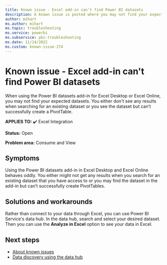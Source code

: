 ```yaml
---
title: Known issue - Excel add-in can't find Power BI datasets
description: A known issue is posted where you may not find your expected datasets hen using the Power BI datasets add-in for Excel Desktop or Excel Online
author: mihart
ms.author: mihart
ms.topic: troubleshooting  
ms.service: powerbi
ms.subservice: pbi-troubleshooting
ms.date: 11/14/2022
ms.custom: known-issue-274
---
```


# Known issue - Excel add-in can't find Power BI datasets

When using the Power BI datasets add-in for Excel Desktop or Excel Online, you may not find your expected datasets. You either don't see any results when searching for an existing dataset or you see the dataset but can’t successfully create a PivotTable.

**APPLIES TO:** ✔️ Excel Integration

**Status:** Open

**Problem area:** Consume and View

## Symptoms

Using the Power BI datasets add-in in Excel Desktop and Excel Online behaves oddly. You either might not get any results when you search for an existing dataset that you have access to or you may find the dataset in the add-in but can’t successfully create PivotTables.

## Solutions and workarounds

Rather than connect to your data through Excel, you can use Power BI Service's data hub.  In the data hub, search and select your desired dataset.  Then you can use the **Analyze in Excel** option to see your data in Excel.

## Next steps

- [About known issues](/power-bi/troubleshoot/known-issues/power-bi-known-issues)
- [Data discovery using the data hub](/power-bi/connect-data/service-data-hub?tabs=datasets)
